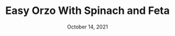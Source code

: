 ---
title: "Easy Orzo With Spinach and Feta"
date: "October 14, 2021"
prepTime: "10 min" 
cookingTime: "20 min"
totalTime: "30 min"
topic: "One Pot"
image: "../../images/default.png"
originalLink: "https://cooking.nytimes.com/recipes/1021485-one-pan-orzo-with-spinach-and-feta"
scottRating: 4
ingredients: [
  {
    name: Healthier Butter Substitute,
    amount: 4,
    unit: tbsp
  },
  {
    name: "Scallions sliced thin and trimmed",
    amount: 7,
    unit: large
  },
  {
    name: Minced Garlic Cloves,
    amount: 4,
    unit: large
  },
  {
    name: Lightly Chopped Baby Spinach,
    amount: 16,
    unit: oz
  },
  {
    name: Whole Wheat Orzo,
    amount: 16,
    unit: oz 
  },
  {
    name: Lemon Juice,
    amount: 4,
    unit: tsp
  },
  {
    name: Crumbled Feta,
    amount: 5,
    unit: oz
  },
  {
    name: Frozed Peas (thawed),
    amount: 1,
    unit: cup
  },
  {
    name: "Chopped Fresh Dill (Parsley or Cilantro as a substitute)" ,
    amount: 2,
    unit: cups
  },
]
directions: [
  "Heat a pot of water for the orzo. Salt the water and cook orzo to instructions. Reserve 1-1.5 cups of liquid for the sauce (we want the starch)",
  "In another large pan, add the water and reduce a bit. Slowly add leafy greens to reduce size and make room in the pot. Add the rest of the ingredients.",
  "Serve and use more cheese and scalions as garnish"
]

---